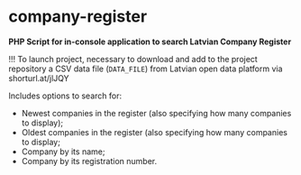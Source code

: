 # company-register

**PHP Script for in-console application to search Latvian Company Register**

!!! To launch project, necessary to download and add to the project repository a CSV data file (`DATA_FILE`) from Latvian open data platform via shorturl.at/jlJQY

Includes options to search for:
 - Newest companies in the register (also specifying how many companies to display);
 - Oldest companies in the register (also specifying how many companies to display;
 - Company by its name;
 - Company by its registration number.
